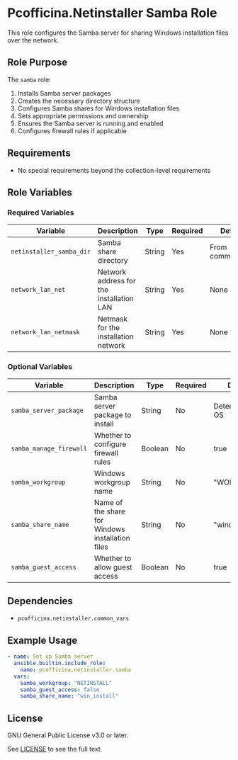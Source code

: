 # Pcofficina.Netinstaller Samba Role

This role configures the Samba server for sharing Windows installation files over the network.

## Role Purpose

The `samba` role:
1. Installs Samba server packages
2. Creates the necessary directory structure
3. Configures Samba shares for Windows installation files
4. Sets appropriate permissions and ownership
5. Ensures the Samba server is running and enabled
6. Configures firewall rules if applicable

## Requirements

- No special requirements beyond the collection-level requirements

## Role Variables

### Required Variables

| Variable | Description | Type | Required | Default |
|----------|-------------|------|----------|---------|
| `netinstaller_samba_dir` | Samba share directory | String | Yes | From common_vars |
| `network_lan_net` | Network address for the installation LAN | String | Yes | None |
| `network_lan_netmask` | Netmask for the installation network | String | Yes | None |

### Optional Variables

| Variable | Description | Type | Required | Default |
|----------|-------------|------|----------|---------|
| `samba_server_package` | Samba server package to install | String | No | Determined by OS |
| `samba_manage_firewall` | Whether to configure firewall rules | Boolean | No | true |
| `samba_workgroup` | Windows workgroup name | String | No | "WORKGROUP" |
| `samba_share_name` | Name of the share for Windows installation files | String | No | "windows" |
| `samba_guest_access` | Whether to allow guest access | Boolean | No | true |

## Dependencies

- `pcofficina.netinstaller.common_vars`

## Example Usage

```yaml
- name: Set up Samba server
  ansible.builtin.include_role:
    name: pcofficina.netinstaller.samba
  vars:
    samba_workgroup: "NETINSTALL"
    samba_guest_access: false
    samba_share_name: "win_install"
```

## License

GNU General Public License v3.0 or later.

See [LICENSE](https://www.gnu.org/licenses/gpl-3.0.txt) to see the full text.
